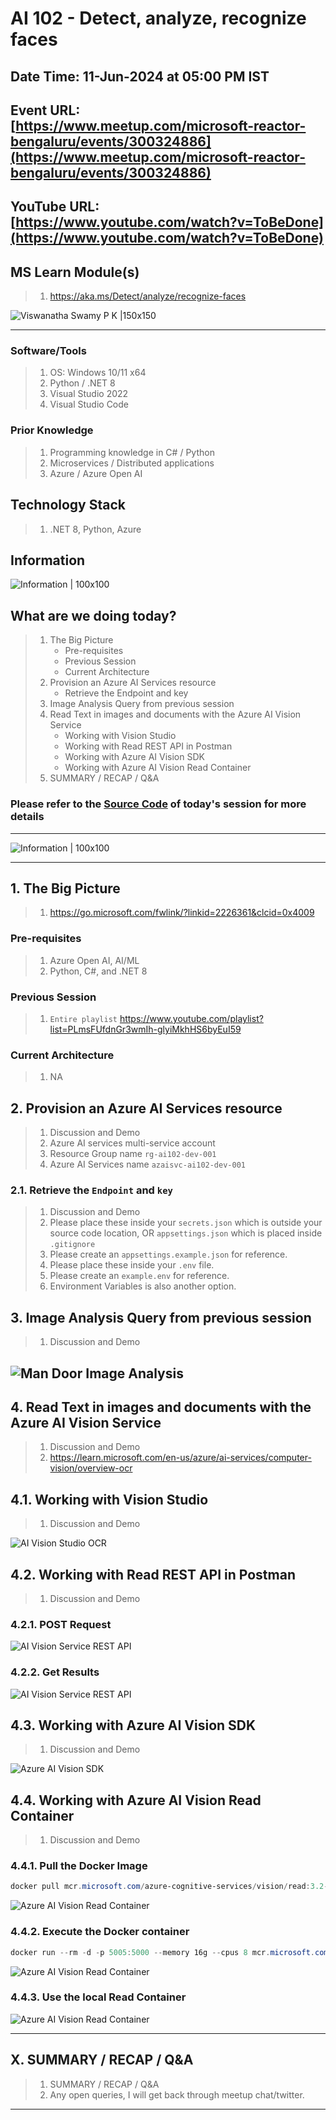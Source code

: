# AI 102 - Detect, analyze, recognize faces

## Date Time: 11-Jun-2024 at 05:00 PM IST

## Event URL: [https://www.meetup.com/microsoft-reactor-bengaluru/events/300324886](https://www.meetup.com/microsoft-reactor-bengaluru/events/300324886)

## YouTube URL: [https://www.youtube.com/watch?v=ToBeDone](https://www.youtube.com/watch?v=ToBeDone)

## MS Learn Module(s)

> 1. <https://aka.ms/Detect/analyze/recognize-faces>

![Viswanatha Swamy P K |150x150](./Documentation/Images/ViswanathaSwamyPK.PNG)

---

### Software/Tools

> 1. OS: Windows 10/11 x64
> 1. Python / .NET 8
> 1. Visual Studio 2022
> 1. Visual Studio Code

### Prior Knowledge

> 1. Programming knowledge in C# / Python
> 1. Microservices / Distributed applications
> 1. Azure / Azure Open AI

## Technology Stack

> 1. .NET 8, Python, Azure

## Information

![Information | 100x100](../Documentation/Images/Information.PNG)

## What are we doing today?

> 1. The Big Picture
>    - Pre-requisites
>    - Previous Session
>    - Current Architecture
> 1. Provision an Azure AI Services resource
>    - Retrieve the Endpoint and key
> 1. Image Analysis Query from previous session
> 1. Read Text in images and documents with the Azure AI Vision Service
>    - Working with Vision Studio
>    - Working with Read REST API in Postman
>    - Working with Azure AI Vision SDK
>    - Working with Azure AI Vision Read Container
> 1. SUMMARY / RECAP / Q&A

### Please refer to the [**Source Code**](https://github.com/vishipayyallore/aiml-2024/tree/main/ai102demos) of today's session for more details

---

![Information | 100x100](../Documentation/Images/SeatBelt.PNG)

---

## 1. The Big Picture

> 1. <https://go.microsoft.com/fwlink/?linkid=2226361&clcid=0x4009>

### Pre-requisites

> 1. Azure Open AI, AI/ML
> 1. Python, C#, and .NET 8

### Previous Session

> 1. `Entire playlist` <https://www.youtube.com/playlist?list=PLmsFUfdnGr3wmIh-glyiMkhHS6byEuI59>

### Current Architecture

> 1. NA

## 2. Provision an Azure AI Services resource

> 1. Discussion and Demo
> 1. Azure AI services multi-service account
> 1. Resource Group name `rg-ai102-dev-001`
> 1. Azure AI Services name `azaisvc-ai102-dev-001`

### 2.1. Retrieve the `Endpoint` and `key`

> 1. Discussion and Demo
> 1. Please place these inside your `secrets.json` which is outside your source code location, OR `appsettings.json` which is placed inside `.gitignore`
> 1. Please create an `appsettings.example.json` for reference.
> 1. Please place these inside your `.env` file.
> 1. Please create an `example.env` for reference.
> 1. Environment Variables is also another option.

## 3. Image Analysis Query from previous session

> 1. Discussion and Demo

## ![Man Door Image Analysis](./Documentation/Images/Man_Door_Image_Analysis.PNG)

## 4. Read Text in images and documents with the Azure AI Vision Service

> 1. Discussion and Demo
> 1. <https://learn.microsoft.com/en-us/azure/ai-services/computer-vision/overview-ocr>

## 4.1. Working with Vision Studio

> 1. Discussion and Demo

![AI Vision Studio OCR](./Documentation/Images/AIVisionStudio.PNG)

## 4.2. Working with Read REST API in Postman

> 1. Discussion and Demo

### 4.2.1. POST Request

![AI Vision Service REST API](./Documentation/Images/AIVisionService_OCR_Post.PNG)

### 4.2.2. Get Results

![AI Vision Service REST API](./Documentation/Images/AIVisionService_OCR_Get.PNG)

## 4.3. Working with Azure AI Vision SDK

> 1. Discussion and Demo

![Azure AI Vision SDK](./Documentation/Images/AzureAIVisionSDK.PNG)

## 4.4. Working with Azure AI Vision Read Container

> 1. Discussion and Demo

### 4.4.1. Pull the Docker Image

```powershell
docker pull mcr.microsoft.com/azure-cognitive-services/vision/read:3.2-model-2022-04-30
```

![Azure AI Vision Read Container](./Documentation/Images/PullOCRReadContainer.PNG)

### 4.4.2. Execute the Docker container

```powershell
docker run --rm -d -p 5005:5000 --memory 16g --cpus 8 mcr.microsoft.com/azure-cognitive-services/vision/read:3.2-model-2022-04-30 Eula=accept Billing="https://azais-ai102-dev-001.cognitiveservices.azure.com/" ApiKey=$apiKey
```

![Azure AI Vision Read Container](./Documentation/Images/ExecuteOCRReadContainer.PNG)

### 4.4.3. Use the local Read Container

![Azure AI Vision Read Container](./Documentation/Images/UsingLocalReadContainer.PNG)

---

## X. SUMMARY / RECAP / Q&A

> 1. SUMMARY / RECAP / Q&A
> 2. Any open queries, I will get back through meetup chat/twitter.

---
